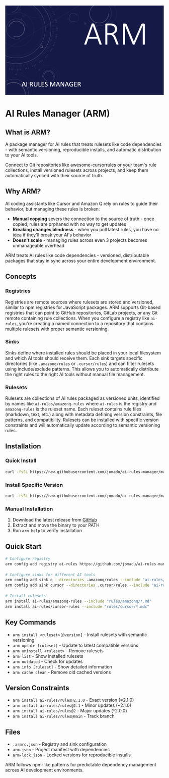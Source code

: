 ![ARM Header](assets/header.png)

# AI Rules Manager (ARM)

## What is ARM?

A package manager for AI rules that treats rulesets like code dependencies - with semantic versioning, reproducible installs, and automatic distribution to your AI tools.

Connect to Git repositories like awesome-cursorrules or your team's rule collections, install versioned rulesets across projects, and keep them automatically synced with their source of truth.

## Why ARM?

AI coding assistants like Cursor and Amazon Q rely on rules to guide their behavior, but managing these rules is broken:

- **Manual copying** severs the connection to the source of truth - once copied, rules are orphaned with no way to get updates
- **Breaking changes blindness** - when you pull latest rules, you have no idea if they'll break your AI's behavior
- **Doesn't scale** - managing rules across even 3 projects becomes unmanageable overhead

ARM treats AI rules like code dependencies - versioned, distributable packages that stay in sync across your entire development environment.

## Concepts

### Registries

Registries are remote sources where rulesets are stored and versioned, similar to npm registries for JavaScript packages. ARM supports Git-based registries that can point to GitHub repositories, GitLab projects, or any Git remote containing rule collections. When you configure a registry like `ai-rules`, you're creating a named connection to a repository that contains multiple rulesets with proper semantic versioning.

### Sinks

Sinks define where installed rules should be placed in your local filesystem and which AI tools should receive them. Each sink targets specific directories (like `.amazonq/rules` or `.cursor/rules`) and can filter rulesets using include/exclude patterns. This allows you to automatically distribute the right rules to the right AI tools without manual file management.

### Rulesets

Rulesets are collections of AI rules packaged as versioned units, identified by names like `ai-rules/amazonq-rules` where `ai-rules` is the registry and `amazonq-rules` is the ruleset name. Each ruleset contains rule files (markdown, text, etc.) along with metadata defining version constraints, file patterns, and compatibility. Rulesets can be installed with specific version constraints and will automatically update according to semantic versioning rules.

## Installation

### Quick Install

```bash
curl -fsSL https://raw.githubusercontent.com/jomadu/ai-rules-manager/main/scripts/install.sh | bash
```

### Install Specific Version

```bash
curl -fsSL https://raw.githubusercontent.com/jomadu/ai-rules-manager/main/scripts/install.sh | bash -s v1.0.0
```

### Manual Installation

1. Download the latest release from [GitHub](https://github.com/jomadu/ai-rules-manager/releases)
2. Extract and move the binary to your PATH
3. Run `arm help` to verify installation

## Quick Start

```bash
# Configure registry
arm config add registry ai-rules https://github.com/jomadu/ai-rules-manager-sample-git-registry --type git

# Configure sinks for different AI tools
arm config add sink q --directories .amazonq/rules --include "ai-rules/amazonq-*"
arm config add sink cursor --directories .cursor/rules --include "ai-rules/cursor-*"

# Install rulesets
arm install ai-rules/amazonq-rules --include "rules/amazonq/*.md"
arm install ai-rules/cursor-rules --include "rules/cursor/*.mdc"
```

## Key Commands

- `arm install <ruleset>[@version]` - Install rulesets with semantic versioning
- `arm update [ruleset]` - Update to latest compatible versions
- `arm uninstall <ruleset>` - Remove rulesets
- `arm list` - Show installed rulesets
- `arm outdated` - Check for updates
- `arm info [ruleset]` - Show detailed information
- `arm cache clean` - Remove old cached versions

## Version Constraints

- `arm install ai-rules/rules@2.1.0` - Exact version (=2.1.0)
- `arm install ai-rules/rules@2.1` - Minor updates (~2.1.0)
- `arm install ai-rules/rules@2` - Major updates (^2.0.0)
- `arm install ai-rules/rules@main` - Track branch

## Files

- `.armrc.json` - Registry and sink configuration
- `arm.json` - Project manifest with dependencies
- `arm-lock.json` - Locked versions for reproducible installs

ARM follows npm-like patterns for predictable dependency management across AI development environments.
